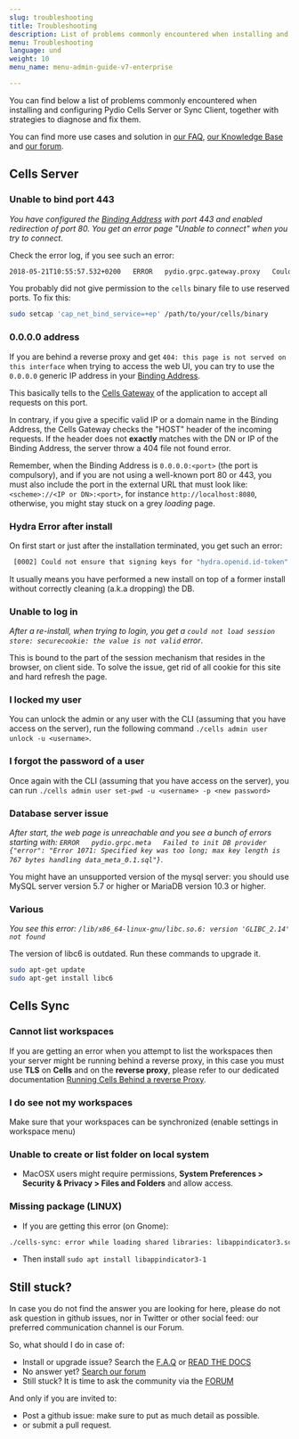```yaml
---
slug: troubleshooting
title: Troubleshooting
description: List of problems commonly encountered when installing and configuring Pydio Cells Server or Sync Client, together with strategies to diagnose and fix them.
menu: Troubleshooting
language: und
weight: 10
menu_name: menu-admin-guide-v7-enterprise

---
```

You can find below a list of problems commonly encountered when installing and configuring Pydio Cells Server or Sync Client, together with strategies to diagnose and fix them.

You can find more use cases and solution in [our FAQ](https://docs.pydio.com/en/docs/faq), [our Knowledge Base](https://pydio.com/en/docs/knowledge-base) and [our forum](https://forum.pydio.com/).

## Cells Server

### Unable to bind port 443

_You have configured the [Binding Address](https://docs.pydio.com/en/docs/cells/v4/glossary) with port 443 and enabled redirection of port 80. You get an error page "Unable to connect" when you try to connect_.

Check the error log, if you see such an error:

```sh
2018-05-21T10:55:57.532+0200   ERROR   pydio.grpc.gateway.proxy   Could not run   {"error": "listen tcp :443: bind: permission denied"}
```

You probably did not give permission to the `cells` binary file to use reserved ports. To fix this:

```sh
sudo setcap 'cap_net_bind_service=+ep' /path/to/your/cells/binary
```

### 0.0.0.0 address

If you are behind a reverse proxy and get `404: this page is not served on this interface` when trying to access the web UI, you can try to use the `0.0.0.0` generic IP address in your [Binding Address](https://docs.pydio.com/cells-v4/admin-guide/quick-start/glossary).

This basically tells to the [Cells Gateway](https://docs.pydio.com/cells-v4/admin-guide/quick-start/glossary) of the application to accept all requests on this port.

In contrary, if you give a specific valid IP or a domain name in the Binding Address, the Cells Gateway checks the "HOST" header of the incoming requests. If the header does not **exactly** matches with the DN or IP of the Binding Address, the server throw a 404 file not found error.

Remember, when the Binding Address is `0.0.0.0:<port>` (the port is compulsory), and if you are not using a well-known port 80 or 443, you must also include the port in the external URL that must look like:  `<scheme>://<IP or DN>:<port>`, for instance `http://localhost:8080`, otherwise, you might stay stuck on a grey _loading_ page.

### Hydra Error after install

On first start or just after the installation terminated, you get such an error:

```sh
 [0002] Could not ensure that signing keys for "hydra.openid.id-token" exists. This can happen if you forget to run "hydra migrate sql", set the wrong "secrets.system" or forget to set "secrets.system" entirely.  error="cipher: message authentication failed"
```

It usually means you have performed a new install on top of a former install without correctly cleaning (a.k.a dropping) the DB.

### Unable to log in

_After a re-install, when trying to login, you get a `could not load session store: securecookie: the value is not valid` error_.

This is bound to the part of the session mechanism that resides in the browser, on client side.
To solve the issue, get rid of all cookie for this site and hard refresh the page.

### I locked my user

You can unlock the admin or any user with the CLI (assuming that you have access on the server), run the following command `./cells admin user unlock -u <username>`.

### I forgot the password of a user

Once again with the CLI (assuming that you have access on the server), you can run `./cells admin user set-pwd -u <username> -p <new password>`

### Database server issue

_After start, the web page is unreachable and you see a bunch of errors starting with: `ERROR   pydio.grpc.meta   Failed to init DB provider   {"error": "Error 1071: Specified key was too long; max key length is 767 bytes handling data_meta_0.1.sql"}`_.

You might have an unsupported version of the mysql server: you should use MySQL server version 5.7 or higher or MariaDB version 10.3 or higher.

### Various

_You see this error: `/lib/x86_64-linux-gnu/libc.so.6: version 'GLIBC_2.14' not found`_

The version of libc6 is outdated. Run these commands to upgrade it.

```sh
sudo apt-get update
sudo apt-get install libc6
```

## Cells Sync

### Cannot list workspaces

If you are getting an error when you attempt to list the workspaces then your server might be running behind a reverse proxy, in this case you must use **TLS** on **Cells** and on the **reverse proxy**, please refer to our dedicated documentation [Running Cells Behind a reverse Proxy](https://docs.pydio.com/en/docs/cells/v4/configure-cells-reverse-proxy).

### I do see not my workspaces

Make sure that your workspaces can be synchronized (enable settings in workspace menu)

### Unable to create or list folder on local system

- MacOSX users might require permissions, **System Preferences > Security & Privacy > Files and Folders** and allow access.

### Missing package (LINUX)

- If you are getting this error (on Gnome):

```sh
./cells-sync: error while loading shared libraries: libappindicator3.so.1: cannot open shared object file: No such file or directory
```

- Then install `sudo apt install libappindicator3-1`

## Still stuck?

In case you do not find the answer you are looking for here, please do not ask question in github issues, nor in Twitter or other social feed: our preferred communication channel is our Forum.

So, what should I do in case of:

- Install or upgrade issue? Search the [F.A.Q](https://pydio.com/en/docs/faq) or [READ THE DOCS](https://pydio.com/en/docs)
- No answer yet? [Search our forum](https://forum.pydio.com/)
- Still stuck? It is time to ask the community via the [FORUM](https://forum.pydio.com/)

And only if you are invited to:

- Post a github issue: make sure to put as much detail as possible.
- or submit a pull request.
